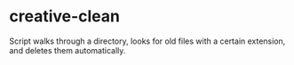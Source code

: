 # creative-clean
Script walks through a directory, looks for old files with a certain extension, and deletes them automatically.
